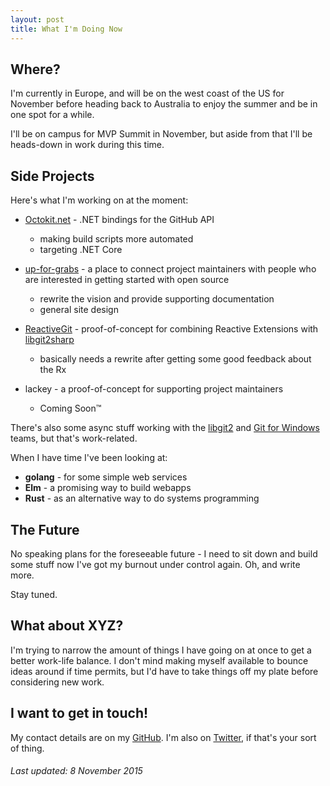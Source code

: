 ```yaml
---
layout: post
title: What I'm Doing Now
---
```


## Where?

I'm currently in Europe, and will be on the west coast of the US for November before heading back to Australia to enjoy the summer and be in one spot for a while.

I'll be on campus for MVP Summit in November, but aside from that I'll be heads-down in work during this time.

## Side Projects

Here's what I'm working on at the moment:

 - [Octokit.net](https://github.com/octokit/octokit.net) - .NET bindings for the GitHub API
    - making build scripts more automated
    - targeting .NET Core

 - [up-for-grabs](http://up-for-grabs.net) - a place to connect project maintainers with people who are interested in getting started with open source
    - rewrite the vision and provide supporting documentation
    - general site design

 - [ReactiveGit](https://github.com/shiftkey/ReactiveGit) - proof-of-concept for combining Reactive Extensions with [libgit2sharp](https://github.com/libgit2/libgit2sharp)
    - basically needs a rewrite after getting some good feedback about the Rx

 - lackey - a proof-of-concept for supporting project maintainers
    - Coming Soon™

There's also some async stuff working with the [libgit2](https://github.com/libgit2) and [Git for Windows](https://github.com/git-for-windows) teams, but that's work-related.

When I have time I've been looking at:

 - **golang** - for some simple web services
 - **Elm** - a promising way to build webapps
 - **Rust** - as an alternative way to do systems programming

## The Future

No speaking plans for the foreseeable future - I need to sit down and build some stuff now I've got my burnout under control again. Oh, and write more.

Stay tuned.

## What about XYZ?

I'm trying to narrow the amount of things I have going on at once to get a better work-life balance. I don't mind making myself available to bounce ideas around if time permits, but I'd have to take things off my plate before considering new work.

## I want to get in touch!

My contact details are on my [GitHub](https://github.com/shiftkey/). I'm also on [Twitter](https://twitter.com/shiftkey), if that's your sort of thing.

###### *Last updated: 8 November 2015*
